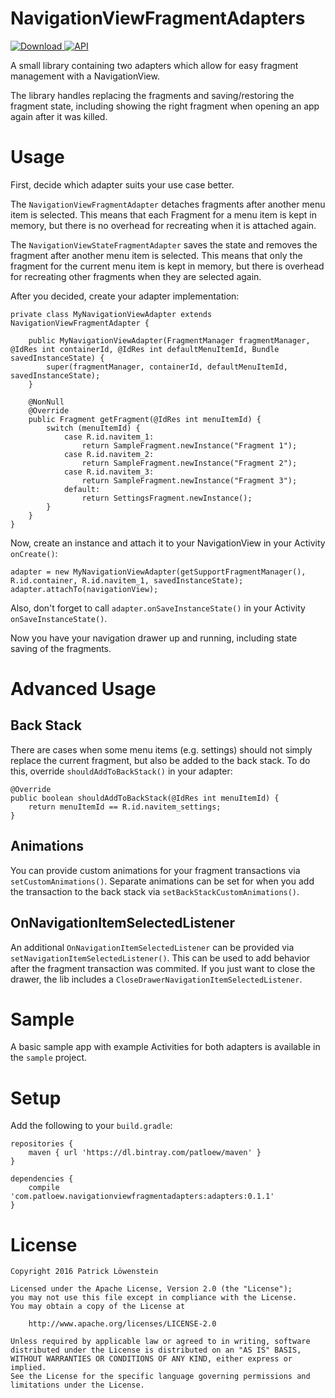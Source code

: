 # NavigationViewFragmentAdapters

 [ ![Download](https://api.bintray.com/packages/patloew/maven/NavigationViewFragmentAdapters/images/download.svg) ](https://bintray.com/patloew/maven/NavigationViewFragmentAdapters/_latestVersion) [![API](https://img.shields.io/badge/API-9%2B-brightgreen.svg?style=flat)](https://android-arsenal.com/api?level=9)

A small library containing two adapters which allow for easy fragment management with a NavigationView.

The library handles replacing the fragments and saving/restoring the fragment state, including showing the right fragment when opening an app again after it was killed.

# Usage

First, decide which adapter suits your use case better.

The `NavigationViewFragmentAdapter` detaches fragments after another menu item is selected. This means that each Fragment for a menu item is kept in memory, but there is no overhead for recreating when it is attached again.

The `NavigationViewStateFragmentAdapter` saves the state and removes the fragment after another menu item is selected. This means that only the fragment for the current menu item is kept in memory, but there is overhead for recreating other fragments when they are selected again.

After you decided, create your adapter implementation:

	private class MyNavigationViewAdapter extends NavigationViewFragmentAdapter {

	    public MyNavigationViewAdapter(FragmentManager fragmentManager, @IdRes int containerId, @IdRes int defaultMenuItemId, Bundle savedInstanceState) {
            super(fragmentManager, containerId, defaultMenuItemId, savedInstanceState);
        }

	    @NonNull
	    @Override
	    public Fragment getFragment(@IdRes int menuItemId) {
	        switch (menuItemId) {
	            case R.id.navitem_1:
	                return SampleFragment.newInstance("Fragment 1");
	            case R.id.navitem_2:
	                return SampleFragment.newInstance("Fragment 2");
	            case R.id.navitem_3:
	                return SampleFragment.newInstance("Fragment 3");
	            default:
	                return SettingsFragment.newInstance();
	        }
	    }
	}

Now, create an instance and attach it to your NavigationView in your Activity `onCreate()`:

	adapter = new MyNavigationViewAdapter(getSupportFragmentManager(), R.id.container, R.id.navitem_1, savedInstanceState);
	adapter.attachTo(navigationView);

Also, don't forget to call `adapter.onSaveInstanceState()` in your Activity `onSaveInstanceState()`.

Now you have your navigation drawer up and running, including state saving of the fragments.

# Advanced Usage

## Back Stack

There are cases when some menu items (e.g. settings) should not simply replace the current fragment, but also be added to the back stack. To do this, override `shouldAddToBackStack()` in your adapter:

	@Override
    public boolean shouldAddToBackStack(@IdRes int menuItemId) {
        return menuItemId == R.id.navitem_settings;
    }

## Animations

You can provide custom animations for your fragment transactions via `setCustomAnimations()`. Separate animations can be set for when you add the transaction to the back stack via `setBackStackCustomAnimations()`.

## OnNavigationItemSelectedListener

An additional `OnNavigationItemSelectedListener` can be provided via `setNavigationItemSelectedListener()`. This can be used to add behavior after the fragment transaction was commited. If you just want to close the drawer, the lib includes a `CloseDrawerNavigationItemSelectedListener`.

# Sample

A basic sample app with example Activities for both adapters is available in the `sample` project.

# Setup

Add the following to your `build.gradle`:
	
	repositories {		
		maven { url 'https://dl.bintray.com/patloew/maven' }		
	}

	dependencies {
	    compile 'com.patloew.navigationviewfragmentadapters:adapters:0.1.1'
	}

# License

	Copyright 2016 Patrick Löwenstein

	Licensed under the Apache License, Version 2.0 (the "License");
	you may not use this file except in compliance with the License.
	You may obtain a copy of the License at

	    http://www.apache.org/licenses/LICENSE-2.0

	Unless required by applicable law or agreed to in writing, software
	distributed under the License is distributed on an "AS IS" BASIS,
	WITHOUT WARRANTIES OR CONDITIONS OF ANY KIND, either express or implied.
	See the License for the specific language governing permissions and
	limitations under the License.